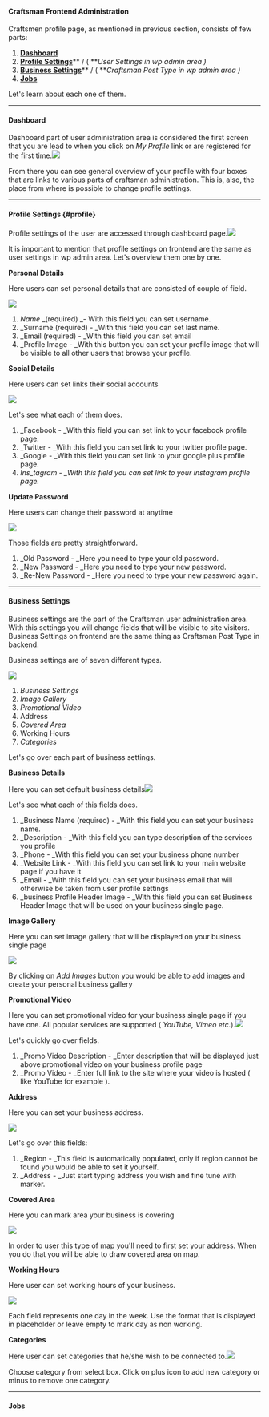 #### Craftsman Frontend Administration

Craftsmen profile page, as mentioned in previous section, consists of few parts:

1. [**Dashboard**](#dashboard)
2. [**Profile Settings**](#profile)** / \( **_User Settings in wp admin area \)_
3. [**Business Settings**](#business-settings)** / \( **_Craftsman Post Type in wp admin area \)_
4. [**Jobs**](#jobs)

Let's learn about each one of them.

---

#### **Dashboard**

Dashboard part of user administration area is considered the first screen that you are lead to when you  click on _My Profile_ link or are registered for the first time.![](/assets/20.png)

From there you can see general overview of your profile with four boxes that are links to various parts of craftsman administration. This is, also, the place from where is possible to change profile settings.

---

#### Profile Settings {#profile}

Profile settings of the user are accessed through dashboard page.![](/assets/21.png)

It is important to mention that profile settings on frontend are the same as user settings in wp admin area. Let's overview them one by one.

**Personal Details**

Here users can set personal details that are consisted of couple of field.

![](/assets/22.png)

1. _Name_ _\(required\) _- With this field you can set username.
2. \_Surname \(required\) - \_With this field you can set last name.
3. \_Email \(required\) - \_With this field you can set email
4. \_Profile Image - \_With this button you can set your profile image that will be visible to all other users that browse your profile.

**Social Details**

Here users can set links their social accounts

![](/assets/23.png)

Let's see what each of them does.

1. \_Facebook - \_With this field you can set link to your facebook profile page.
2. \_Twitter - \_With this field you can set link to your twitter profile page.
3. \_Google - \_With this field you can set link to your google plus profile page.
4. _Ins\_tagram - \_With this field you can set link to your instagram profile page._

**Update Password**

Here users can change their password at anytime

![](/assets/24.png)

Those fields are pretty straightforward.

1. \_Old Password - \_Here you need to type your old password.
2. \_New Password - \_Here you need to type your new password.
3. \_Re-New Password - \_Here you need to type your new password again.

---

#### Business Settings

Business settings are the part of the Craftsman user administration area. With this settings you will change fields that will be visible to site visitors. Business Settings on frontend are the same thing as Craftsman Post Type in backend.

Business settings are of seven different types.

![](/assets/25.png)

1. _Business Settings_
2. _Image Gallery_
3. _Promotional Video_
4. Address
5. _Covered Area_
6. Working Hours
7. _Categories_

Let's go over each part of business settings.

**Business Details**

Here you can set default business details![](/assets/26.png)

Let's see what each of this fields does.

1. \_Business Name \(required\) - \_With this field you can set your business name.
2. \_Description - \_With this field you can type description of the services you profile
3. \_Phone - \_With this field you can set your business phone number
4. \_Website Link - \_With this field you can set link to your main website page if you have it
5. \_Email - \_With this field you can set your business email that will otherwise be taken from user profile settings
6. \_business Profile Header Image - \_With this field you can set Business Header Image that will be used on your business single page.

**Image Gallery**

Here you can set image gallery that will be displayed on your business single page

![](/assets/27.png)

By clicking on _Add Images_ button you would be able to add images and create your personal business gallery

**Promotional Video**

Here you can set promotional video for your business single page if you have one. All popular services are supported \( _YouTube, Vimeo etc._\).![](/assets/28.png)

Let's quickly go over fields.

1. _Promo Video Description - _Enter description that will be displayed just above promotional video on your business profile page
2. _Promo Video - _Enter full link to the site where your video is hosted \( like YouTube for example \).



**Address**

Here you can set your business address.

![](/assets/29.png)

Let's go over this fields:

1. _Region - _This field is automatically populated, only if region cannot be found you would be able to set it yourself.
2. _Address - _Just start typing address you wish and fine tune with marker.



**Covered Area**

Here you can mark area your business is covering



![](/assets/30.png)

In order to user this type of map you'll need to first set your address. When you do that you will be able to draw covered area on map.



**Working Hours**

Here user can set working hours of your business.



![](/assets/31.png)

Each field represents one day in the week. Use the format that is displayed in placeholder or leave empty to mark day as non working.



**Categories**

Here user can set categories that he/she wish to be connected to.![](/assets/32.png)

Choose category from select box. Click on plus icon to add new category or minus to remove one category.



---

#### Jobs



